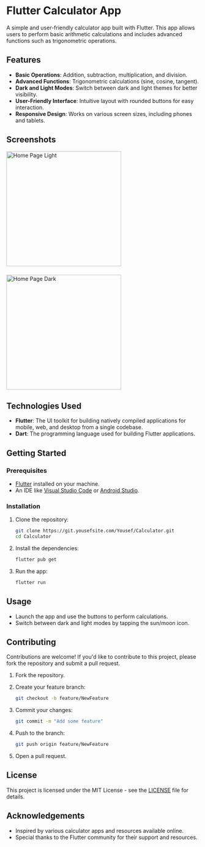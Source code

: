 
# Flutter Calculator App

A simple and user-friendly calculator app built with Flutter. This app allows users to perform basic arithmetic calculations and includes advanced functions such as trigonometric operations.

## Features

- **Basic Operations**: Addition, subtraction, multiplication, and division.
- **Advanced Functions**: Trigonometric calculations (sine, cosine, tangent).
- **Dark and Light Modes**: Switch between dark and light themes for better visibility.
- **User-Friendly Interface**: Intuitive layout with rounded buttons for easy interaction.
- **Responsive Design**: Works on various screen sizes, including phones and tablets.

## Screenshots


<img src="screenshots/light.png" alt="Home Page Light" width="300"/>

###

<img src="screenshots/dark.png" alt="Home Page Dark" width="300"/>

## Technologies Used

- **Flutter**: The UI toolkit for building natively compiled applications for mobile, web, and desktop from a single codebase.
- **Dart**: The programming language used for building Flutter applications.

## Getting Started

### Prerequisites

- [Flutter](https://flutter.dev/docs/get-started/install) installed on your machine.
- An IDE like [Visual Studio Code](https://code.visualstudio.com/) or [Android Studio](https://developer.android.com/studio).

### Installation

1. Clone the repository:

   ```bash
   git clone https://git.yousefsite.com/Yousef/Calculator.git
   cd Calculator
   ```

2. Install the dependencies:

   ```bash
   flutter pub get
   ```

3. Run the app:

   ```bash
   flutter run
   ```

## Usage

- Launch the app and use the buttons to perform calculations.
- Switch between dark and light modes by tapping the sun/moon icon.

## Contributing

Contributions are welcome! If you'd like to contribute to this project, please fork the repository and submit a pull request.

1. Fork the repository.
2. Create your feature branch:

   ```bash
   git checkout -b feature/NewFeature
   ```

3. Commit your changes:

   ```bash
   git commit -m "Add some feature"
   ```

4. Push to the branch:

   ```bash
   git push origin feature/NewFeature
   ```

5. Open a pull request.

## License

This project is licensed under the MIT License - see the [LICENSE](LICENSE) file for details.

## Acknowledgements

- Inspired by various calculator apps and resources available online.
- Special thanks to the Flutter community for their support and resources.


